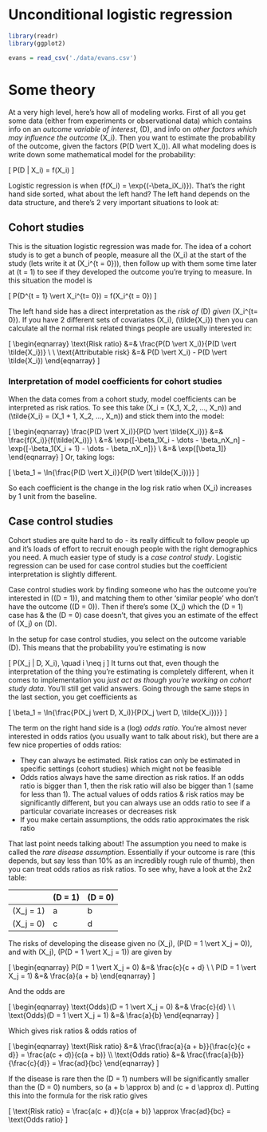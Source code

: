 # Unconditional logistic regression

``` r
library(readr)
library(ggplot2)

evans = read_csv('./data/evans.csv')
```

# Some theory

At a very high level, here’s how all of modeling works. First of all you
get some data (either from experiments or observational data) which
contains info on an *outcome variable of interest*, \(D\), and info on
*other factors which may influence the outcome* \(X_i\). Then you want
to estimate the probability of the outcome, given the factors
\(P(D \vert X_i)\). All what modeling does is write down some
mathematical model for the probability:

\[
P(D | X_i) = f(X_i)
\]

Logistic regression is when \(f(X_i) = \exp{(-\beta_iX_i)}\). That’s the
right hand side sorted, what about the left hand? The left hand depends
on the data structure, and there’s 2 very important situations to look
at:

## Cohort studies

This is the situation logistic regression was made for. The idea of a
cohort study is to get a bunch of people, measure all the \(X_i\) at the
start of the study (lets write it at \(X_i^{t = 0}\)), then follow up
with them some time later at \(t = 1\) to see if they developed the
outcome you’re trying to measure. In this situation the model is

\[
P(D^{t = 1} \vert X_i^{t= 0}) = f(X_i^{t = 0})
\]

The left hand side has a direct interpretation as the *risk of* \(D\)
*given* \(X_i^{t= 0}\). If you have 2 different sets of covariates
\(X_i\), \(\tilde{X_i}\) then you can calculate all the normal risk
related things people are usually interested in:

\[
\begin{eqnarray}
\text{Risk ratio} &=& \frac{P(D \vert X_i)}{P(D \vert \tilde{X_i})} \\ \\
\text{Attributable risk} &=& P(D \vert X_i) - P(D \vert \tilde{X_i})
\end{eqnarray}
\]

### Interpretation of model coefficients for cohort studies

When the data comes from a cohort study, model coefficients can be
interpreted as risk ratios. To see this take
\(X_i = (X_1, X_2, ..., X_n)\) and
\(\tilde{X_i} = (X_1 + 1, X_2, ..., X_n)\) and stick them into the
model:

\[
\begin{eqnarray}
\frac{P(D \vert X_i)}{P(D \vert \tilde{X_i})} &=& \frac{f(X_i)}{f(\tilde(X_i))} \\
&=& \exp{[-\beta_1X_i - \dots - \beta_nX_n] - \exp{[-\beta_1(X_i + 1) - \dots - \beta_nX_n]}} \\
&=& \exp{[\beta_1]}
\end{eqnarray}
\] Or, taking logs:

\[
\beta_1 = \ln{\frac{P(D \vert X_i)}{P(D \vert \tilde{X_i})}}
\]

So each coefficient is the change in the log risk ratio when \(X_i\)
increases by 1 unit from the baseline.

## Case control studies

Cohort studies are quite hard to do - its really difficult to follow
people up and it’s loads of effort to recruit enough people with the
right demographics you need. A much easier type of study is a *case
control study*. Logistic regression can be used for case control studies
but the coefficient interpretation is slightly different.

Case control studies work by finding someone who has the outcome you’re
interested in (\(D = 1\)), and matching them to other ‘similar people’
who don’t have the outcome (\(D = 0\)). Then if there’s some \(X_j\)
which the \(D = 1\) case has & the \(D = 0\) case doesn’t, that gives
you an estimate of the effect of \(X_j\) on \(D\).

In the setup for case control studies, you select on the outcome
variable \(D\). This means that the probability you’re estimating is now

\[
P(X_j | D, X_i), \quad i \neq j
\] It turns out that, even though the interpretation of the thing you’re
estimating is completely different, when it comes to implementation you
*just act as though you’re working on cohort study data*. You’ll still
get valid answers. Going through the same steps in the last section, you
get coefficients as

\[
\beta_1 = \ln{\frac{P(X_j \vert D, X_i)}{P(X_j \vert D, \tilde{X_i})}}
\]

The term on the right hand side is a (log) *odds ratio*. You’re almost
never interested in odds ratios (you usually want to talk about risk),
but there are a few nice properties of odds ratios:

  - They can always be estimated. Risk ratios can only be estimated in
    specific settings (cohort studies) which might not be feasible
  - Odds ratios always have the same direction as risk ratios. If an
    odds ratio is bigger than 1, then the risk ratio will also be bigger
    than 1 (same for less than 1). The actual values of odds ratios &
    risk ratios may be significantly different, but you can always use
    an odds ratio to see if a particular covariate increases or
    decreases risk
  - If you make certain assumptions, the odds ratio approximates the
    risk ratio

That last point needs talking about\! The assumption you need to make is
called the *rare disease assumption*. Essentially if your outcome is
rare (this depends, but say less than 10% as an incredibly rough rule of
thumb), then you can treat odds ratios as risk ratios. To see why, have
a look at the 2x2 table:

|             | \(D = 1\) | \(D = 0\) |
| ----------- | --------- | --------- |
| \(X_j = 1\) | a         | b         |
| \(X_j = 0\) | c         | d         |

The risks of developing the disease given no \(X_j\),
\(P(D = 1 \vert X_j = 0)\), and with \(X_j\), \(P(D = 1 \vert X_j = 1)\)
are given by

\[
\begin{eqnarray}
P(D = 1 \vert X_j = 0) &=& \frac{c}{c + d} \\ \\
P(D = 1 \vert X_j = 1) &=& \frac{a}{a + b}
\end{eqnarray}
\]

And the odds are

\[
\begin{eqnarray}
\text{Odds}(D = 1 \vert X_j = 0) &=& \frac{c}{d} \\ \\
\text{Odds}(D = 1 \vert X_j = 1) &=& \frac{a}{b}
\end{eqnarray}
\]

Which gives risk ratios & odds ratios of

\[
\begin{eqnarray}
\text{Risk ratio} &=& \frac{\frac{a}{a + b}}{\frac{c}{c + d}} = \frac{a(c + d)}{c(a + b)} \\\\
\text{Odds ratio} &=& \frac{\frac{a}{b}}{\frac{c}{d}} = \frac{ad}{bc}
\end{eqnarray}
\]

If the disease is rare then the \(D = 1\) numbers will be significantly
smaller than the \(D = 0\) numbers, so \(a + b \approx b\) and
\(c + d \approx d\). Putting this into the formula for the risk ratio
gives

\[
\text{Risk ratio} = \frac{a(c + d)}{c(a + b)} \approx \frac{ad}{bc} = \text{Odds ratio}
\]

